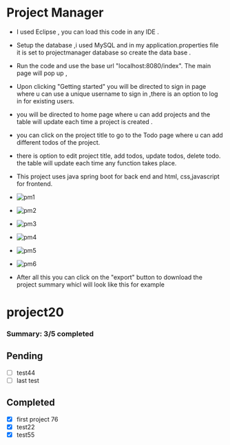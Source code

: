 # Project Manager
- I used Eclipse , you can load this code in any IDE . 
- Setup the database ,i used MySQL and in my application.properties file it is set to projectmanager database so create the data base .
- Run the code and use the base url "localhost:8080/index". The main page will pop up ,
- Upon clicking "Getting started" you will be directed to sign in page where u can use a unique username to sign in ,there is an option to log in for existing users.
- you will be directed to home page where u can add projects and the table will update each time a project is created . 
- you can click on the project title to go to the Todo page where u can add different todos of the project.
- there is option to edit project title, add todos, update todos,  delete todo. the table will update each time any function takes place.
- This project uses java spring boot for back end and html, css,javascript for frontend.

- ![pm1](https://github.com/akash64-64/projectManager/assets/132149701/e1275891-ea42-43e8-b7f7-486124091ce5)

- ![pm2](https://github.com/akash64-64/projectManager/assets/132149701/e8a09fb8-1a78-4b1d-b075-122fc670bdf9)

- ![pm3](https://github.com/akash64-64/projectManager/assets/132149701/ef8d7ed7-e296-44f9-8349-19ad267e6336)

- ![pm4](https://github.com/akash64-64/projectManager/assets/132149701/e1cf6646-6fba-4c9c-8d79-9479ee4acf26)

- ![pm5](https://github.com/akash64-64/projectManager/assets/132149701/ef256a57-85f7-445e-9377-6c57a817848e)

- ![pm6](https://github.com/akash64-64/projectManager/assets/132149701/e920aa6f-21e3-4201-b213-72cfecd9d06f)

-  After all this you can click on the "export" button to download the project summary whicl will look like this for example
  
# project20
### Summary: 3/5 completed
## Pending
- [ ] test44
- [ ] last test
## Completed
- [x] first project 76
- [x] test22
- [x] test55
